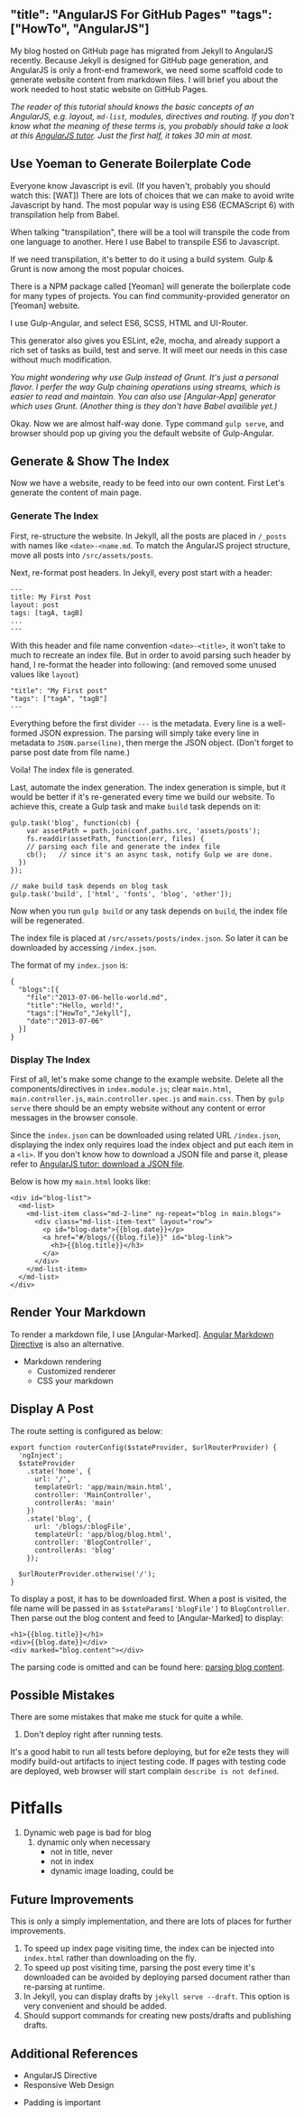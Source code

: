 "title": "AngularJS For GitHub Pages"
"tags": ["HowTo", "AngularJS"]
---

My blog hosted on GitHub page has migrated from Jekyll to AngularJS recently. Because Jekyll is designed for GitHub page generation, and AngularJS is only a front-end framework, we need some scaffold code to generate website content
from markdown files. I will brief you about the work needed to host static website on GitHub Pages.

*The reader of this tutorial should knows the basic concepts of an AngularJS, e.g. layout, `md-list`, modules, directives and routing. If you don't know what the meaning of these terms is, you probably should take a look at this [AngularJS tutor]. Just the first half, it takes 30 min at most.*

## Use Yoeman to Generate Boilerplate Code

Everyone know Javascript is evil. (If you haven't, probably you should watch this: [WAT]) There are lots of choices that we can make to avoid write Javascript by hand. The most popular way is using ES6 (ECMAScript 6) with transpilation help from Babel.

When talking "transpilation", there will be a tool will transpile the code from one language to another. Here I use Babel to transpile ES6 to Javascript.

If we need transpilation, it's better to do it using a build system. Gulp & Grunt is now among the most popular choices. <TODO>

There is a NPM package called [Yeoman] will generate the boilerplate code for many types of projects. You can find community-provided generator on [Yeoman] website.

I use Gulp-Angular, and select ES6, SCSS, HTML and UI-Router.

This generator also gives you ESLint, e2e, mocha, and already support a rich set of tasks as build, test and serve. It will meet our needs in this case without much modification.

*You might wondering why use Gulp instead of Grunt. It's just a personal flavor. I perfer the way Gulp chaining operations using streams, which is easier to read and maintain. You can also use [Angular-App] generator which uses Grunt. (Another thing is they don't have Babel availible yet.)*

Okay. Now we are almost half-way done. Type command `gulp serve`, and browser
should pop up giving you the default website of Gulp-Angular.

## Generate & Show The Index

Now we have a website, ready to be feed into our own content. First Let's generate the content of main page.

### Generate The Index

First, re-structure the website. In Jekyll, all the posts are placed in `/_posts` with names like `<date>-<name.md`. To match the AngularJS project structure, move all posts into `/src/assets/posts`.

Next, re-format post headers. In Jekyll, every post start with a header:

```
---
title: My First Post
layout: post
tags: [tagA, tagB]
...
---
```

With this header and file name convention `<date>-<title>`, it won't take to much to recreate an index file. But in order to avoid parsing such header by hand, I re-format the header into following: (and removed some unused values like `layout`)

```
"title": "My First post"
"tags": ["tagA", "tagB"]
---
```

Everything before the first divider `---` is the metadata. Every line is a well-formed JSON expression. The parsing will simply take every line in metadata to `JSON.parse(line)`, then merge the JSON object. (Don't forget to parse post date from file name.)

Voila! The index file is generated.

Last, automate the index generation. The index generation is simple, but it would be better if it's re-generated every time we build our website. To achieve this, create a Gulp task and make `build` task depends on it:

```
gulp.task('blog', function(cb) {
	var assetPath = path.join(conf.paths.src, 'assets/posts');
	fs.readdir(assetPath, function(err, files) {
    // parsing each file and generate the index file
    cb();   // since it's an async task, notify Gulp we are done.
  })
});

// make build task depends on blog task
gulp.task('build', ['html', 'fonts', 'blog', 'other']);
```

Now when you run `gulp build` or any task depends on `build`, the index file will be regenerated.

The index file is placed at `/src/assets/posts/index.json`. So later it can be downloaded by accessing `/index.json`.

The format of my `index.json` is:

```
{
  "blogs":[{
    "file":"2013-07-06-hello-world.md",
    "title":"Hello, world!",
    "tags":["HowTo","Jekyll"],
    "date":"2013-07-06"
  }]
}
```

### Display The Index

First of all, let's make some change to the example website. Delete all the components/directives in `index.module.js`; clear `main.html`, `main.controller.js`, `main.controller.spec.js` and `main.css`. Then by `gulp serve` there should be an empty website without any content or error messages in the browser console.

Since the `index.json` can be downloaded using related URL `/index.json`, displaying the index only requires load the index object and put each item in a `<li>`. If you don't know how to download a JSON file and parse it, please refer to [AngularJS tutor: download a JSON file].

Below is how my `main.html` looks like:

```
<div id="blog-list">
  <md-list>
    <md-list-item class="md-2-line" ng-repeat="blog in main.blogs">
      <div class="md-list-item-text" layout="row">
        <p id="blog-date">{{blog.date}}</p>
        <a href="#/blogs/{{blog.file}}" id="blog-link">
          <h3>{{blog.title}}</h3>
        </a>
      </div>
    </md-list-item>
  </md-list>
</div>
```

## Render Your Markdown

To render a markdown file, I use [Angular-Marked]. [Angular Markdown Directive] is also an alternative.

* Markdown rendering  
  - Customized renderer  
  - CSS your markdown  

## Display A Post

The route setting is configured as below:

```
export function routerConfig($stateProvider, $urlRouterProvider) {
  'ngInject';
  $stateProvider
    .state('home', {
      url: '/',
      templateUrl: 'app/main/main.html',
      controller: 'MainController',
      controllerAs: 'main'
    })
    .state('blog', {
      url: '/blogs/:blogFile',
      templateUrl: 'app/blog/blog.html',
      controller: 'BlogController',
      controllerAs: 'blog'
    });

  $urlRouterProvider.otherwise('/');
}
```

To display a post, it has to be downloaded first. When a post is visited, the file name will be passed in as `$stateParams['blogFile']` to `BlogController`. Then parse out the blog content and feed to [Angular-Marked] to display:

```
<h1>{{blog.title}}</h1>
<div>{{blog.date}}</div>
<div marked="blog.content"></div>
```

The parsing code is omitted and can be found here: [parsing blog content].

## Possible Mistakes

There are some mistakes that make me stuck for quite a while.

1. Don't deploy right after running tests.

It's a good habit to run all tests before deploying, but for e2e tests they will modify build-out artifacts to inject testing code. If pages with testing code are deployed, web browser will start complain `describe is not defined`.

# Pitfalls

1.  Dynamic web page is bad for blog
    1.  dynamic only when necessary
        *   not in title, never
        *   not in index
        *   dynamic image loading, could be

## Future Improvements

This is only a simply implementation, and there are lots of places for further improvements.

1. To speed up index page visiting time, the index can be injected into `index.html` rather than downloading on the fly.  
2. To speed up post visiting time, parsing the post every time it's downloaded can be avoided by deploying parsed document rather than re-parsing at runtime.  
3. In Jekyll, you can display drafts by `jekyll serve --draft`. This option is very convenient and should be added.  
4. Should support commands for creating new posts/drafts and publishing drafts.  

## Additional References

* AngularJS Directive  
* Responsive Web Design
- Padding is important  

[AngularJS tutor]: https://docs.angularjs.org/tutorial
[AngularJS tutor: download a JSON file]: https://docs.angularjs.org/tutorial/step_07
[AngularMarked]: https://github.com/Hypercubed/angular-marked
[Angular Markdown Directive]: https://github.com/btford/angular-markdown-directive
[parsing blog content]: https://github.com/xinhuang/xinhuang.github.com/blob/src/src/app/components/blog-parser/blog-parser.js
